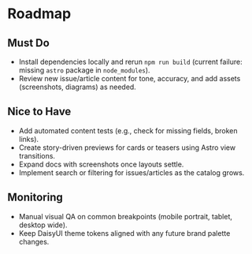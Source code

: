 # Roadmap

## Must Do
- Install dependencies locally and rerun `npm run build` (current failure: missing `astro` package in `node_modules`).
- Review new issue/article content for tone, accuracy, and add assets (screenshots, diagrams) as needed.

## Nice to Have
- Add automated content tests (e.g., check for missing fields, broken links).
- Create story-driven previews for cards or teasers using Astro view transitions.
- Expand docs with screenshots once layouts settle.
- Implement search or filtering for issues/articles as the catalog grows.

## Monitoring
- Manual visual QA on common breakpoints (mobile portrait, tablet, desktop wide).
- Keep DaisyUI theme tokens aligned with any future brand palette changes.


